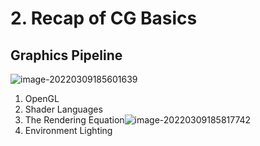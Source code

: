 # 2. Recap of CG Basics

## Graphics Pipeline

![image-20220309185601639](https://image-1253155090.cos.ap-nanjing.myqcloud.com/202303211725996.png)

1. OpenGL
2. Shader Languages
3. The Rendering Equation![image-20220309185817742](https://image-1253155090.cos.ap-nanjing.myqcloud.com/202303211820998.png)
4. Environment Lighting